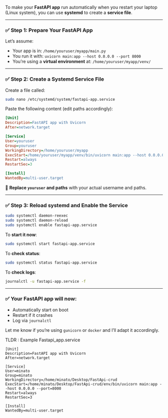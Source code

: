 To make your **FastAPI app** run automatically when you restart your laptop (Linux system), you can use **systemd** to create a **service file**.

---

### ✅ Step 1: Prepare Your FastAPI App

Let’s assume:

* Your app is in: `/home/youruser/myapp/main.py`
* You run it with: `uvicorn main:app --host 0.0.0.0 --port 8000`
* You’re using a **virtual environment** at: `/home/youruser/myapp/venv/`

---

### ✅ Step 2: Create a Systemd Service File

Create a file called:

```bash
sudo nano /etc/systemd/system/fastapi-app.service
```

Paste the following content (edit paths accordingly):

```ini
[Unit]
Description=FastAPI app with Uvicorn
After=network.target

[Service]
User=youruser
Group=youruser
WorkingDirectory=/home/youruser/myapp
ExecStart=/home/youruser/myapp/venv/bin/uvicorn main:app --host 0.0.0.0 --port=8000
Restart=always
RestartSec=3

[Install]
WantedBy=multi-user.target
```

🔁 **Replace `youruser` and paths** with your actual username and paths.

---

### ✅ Step 3: Reload systemd and Enable the Service

```bash
sudo systemctl daemon-reexec
sudo systemctl daemon-reload
sudo systemctl enable fastapi-app.service
```

To **start it now**:

```bash
sudo systemctl start fastapi-app.service
```

To **check status**:

```bash
sudo systemctl status fastapi-app.service
```

To **check logs**:

```bash
journalctl -u fastapi-app.service -f
```

---

### ✅ Your FastAPI app will now:

* Automatically start on boot
* Restart if it crashes
* Log via `journalctl`

Let me know if you’re using `gunicorn` or `docker` and I’ll adapt it accordingly.


TLDR : 
Example Fastapi_app.service
```
[Unit]
Description=FastAPI app with Uvicorn
After=network.target

[Service]
User=minato
Group=minato
WorkingDirectory=/home/minato/Desktop/FastApi-crud
ExecStart=/home/minato/Desktop/FastApi-crud/env/bin/uvicorn main:app --host 0.0.0.0 --port=8000
Restart=always
RestartSec=3

[Install]
WantedBy=multi-user.target
```

